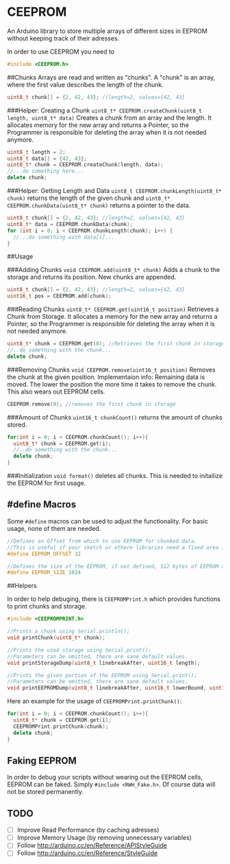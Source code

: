 CEEPROM
=======

An Arduino library to store multiple arrays of different sizes in EEPROM without keeping track of their adresses.

In order to use CEEPROM you need to

```cpp   
#include <CEEPROM.h>
```

##Chunks
Arrays are read and written as "chunks". A "chunk" is an array, where the first value describes the length of the chunk.

```cpp   
uint8_t chunk[] = {2, 42, 43}; //length=2, values={42, 43}
```

###Helper: Creating a Chunk
`uint8_t* CEEPROM.createChunk(uint8_t length, uint8_t* data)` Creates a chunk from an array and the length. It allocates memory for the new array and returns a Pointer, so the Programmer is responsible for deleting the array when it is not needed anymore.

```cpp
uint8_t length = 2;
uint8_t data[] = {42, 43};
uint8_t* chunk = CEEPROM.createChunk(length, data);
//...do something here...
delete chunk;
```

###Helper: Getting Length and Data
`uint8_t CEEPROM.chunkLength(uint8_t* chunk)` returns the length of the given chunk and `uint8_t* CEEPROM.chunkData(uint8_t* chunk)` returns a pointer to the data.

```cpp
uint8_t chunk[] = {2, 42, 43}; //length=2, values={42, 43}
uint8_t* data = CEEPROM.chunkData(chunk);
for (int i = 0; i < CEEPROM.chunkLength(chunk); i++) {
  //...do something with data[i]...
}
```

##Usage

###Adding Chunks
`void CEEPROM.add(uint8_t* chunk)` Adds a chunk to the storage and returns its position. New chunks are appended.

```cpp
uint8_t chunk[] = {2, 42, 43}; //length=2, values={42, 43}
uint16_t pos = CEEPROM.add(chunk);
```

###Reading Chunks
`uint8_t* CEEPROM.get(uint16_t position)` Retrieves a Chunk from Storage. It allocates a memory for the new array and returns a Pointer, so the Programmer is responsible for deleting the array when it is not needed anymore.

```cpp
uint8_t* chunk = CEEPROM.get(0); //Retrieves the first chunk in storage.
//..do something with the chunk...
delete chunk;
```

###Removing Chunks
`void CEEPROM.remove(uint16_t position)` Removes the chunk at the given position.
Implementaion info: Remaining data is moved. The lower the position the more time it takes to remove the chunk. This also wears out EEPROM cells.

```cpp
CEEPROM.remove(0); //removes the first chunk in storage
```

###Amount of Chunks
`uint16_t chunkCount()` returns the amount of chunks stored.

```cpp
for(int i = 0; i < CEEPROM.chunkCount(); i++){
  uint8_t* chunk = CEEPROM.get(i);
  //..do something with the chunk...
  delete chunk;
}
```

###Initialization
`void format()` deletes all chunks. This is needed to initailize the EEPROM for first usage.

## #define Macros
Some `#define` macros can be used to adjust the functionality. For basic usage, none of them are needed.

```cpp
//Defines an Offset from which to use EEPROM for chunked data.
//This is useful if your sketch or othere libraries need a fixed area in EEPROM.
#define EEPROM_OFFSET 32

//Defines the size of the EEPROM, if not defined, 512 bytes of EEPROM are assumed.
#define EEPROM_SIZE 1024
```

##Helpers

In order to help debuging, there is `CEEPROMPrint.h` which provides functions to print chunks and storage.

```cpp   
#include <CEEPROMPRINT.h>

//Prints a chunk using Serial.println();
void printChunk(uint8_t* chunk);

//Prints the used storage using Serial.print();
//Parameters can be omitted, there are sane default values.
void printStorageDump(uint8_t linebreakAfter, uint16_t length);

//Prints the given portion of the EEPROM using Serial.print();
//Parameters can be omitted, there are sane default values.
void printEEPROMDump(uint8_t linebreakAfter, uint16_t lowerBound, uint16_t upperBound);
```

Here an example for the usage of `CEEPROMPrint.printChunk()`:
```cpp
for(int i = 0; i < CEEPROM.chunkCount(); i++){
  uint8_t* chunk = CEEPROM.get(i);
  CEEPROMPrint.printChunk(chunk);
  delete chunk;
}
```

## Faking EEPROM
In order to debug your scripts without wearing out the EEPROM cells, EEPROM can be faked.
Simply `#include <RWH_Fake.h>`. Of course data will not be stored permanently.

## TODO
 - [ ] Improve Read Performance (by caching adresses)
 - [ ] Improve Memory Usage (by removing unnecessary variables)
 - [ ] Follow http://arduino.cc/en/Reference/APIStyleGuide
 - [ ] Follow http://arduino.cc/en/Reference/StyleGuide
